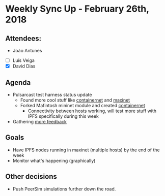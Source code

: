 # Weekly Sync Up - February 26th, 2018

## Attendees:

- João Antunes
- [ ] Luís Veiga
- [x] David Dias

## Agenda

- Pulsarcast test harness status update
  - Found more cool stuff like [containernet](https://containernet.github.io/) and [maxinet](https://maxinet.github.io/)
  - Forked Mafintosh mininet module and created [containernet](https://github.com/JGAntunes/containernet)
    - Connectivity between hosts working, will test more stuff with IPFS specifically during this week
- Gathering [more feedback](https://github.com/ipfs/notes/issues/266#issuecomment-368416171)

## Goals

- Have IPFS nodes running in maxinet (multiple hosts) by the end of the week
- Monitor what's happening (graphically)

## Other decisions

- Push PeerSim simulations further down the road.
